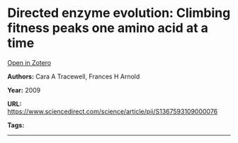 # Directed enzyme evolution: Climbing fitness peaks one amino acid at a time
[Open in Zotero](zotero://select/items/@TracewellArnold_2009a)

**Authors:** Cara A Tracewell, Frances H Arnold

**Year:** 2009

**URL:** https://www.sciencedirect.com/science/article/pii/S1367593109000076

**Tags:**

---